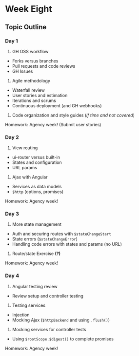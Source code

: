 # Week Eight

## Topic Outline

### Day 1

1. GH OSS workflow
  * Forks versus branches
  * Pull requests and code reviews
  * GH Issues
1. Agile methodology
  * Waterfall review
  * User stories and estimation
  * Iterations and scrums
  * Continuous deployment (and GH webhooks)
1. Code organization and style guides (_if time and not covered_)

Homework: Agency week! (Submit user stories)

### Day 2

1. View routing
  * ui-router versus built-in
  * States and configuration
  * URL params
1. Ajax with Angular
  * Services as data models
  * `$http` (options, promises)

Homework: Agency week!

### Day 3

1. More state management
  * Auth and securing routes with `$stateChangeStart`
  * State errors (`$stateChangeError`)
  * Handling code errors with states and params (no URL)
1. Route/state Exercise **(?)**

Homework: Agency week!

### Day 4

1. Angular testing review
  * Review setup and controller testing
1. Testing services
  * Injection
  * Mocking Ajax (`$httpBackend` and using `.flush()`)
1. Mocking services for controller tests
  * Using `$rootScope.$digest()` to complete promises

Homework: Agency week!
